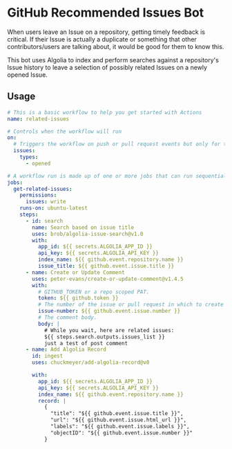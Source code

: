 # GitHub Recommended Issues Bot

When users leave an Issue on a repository, getting timely feedback is critical. If their Issue is actually a duplicate or something that other contributors/users are talking about, it would be good for them to know this.

This bot uses Algolia to index and perform searches against a repository's Issue history to leave a selection of possibly related Issues on a newly opened Issue.

## Usage

```yaml
# This is a basic workflow to help you get started with Actions
name: related-issues

# Controls when the workflow will run
on:
  # Triggers the workflow on push or pull request events but only for the main branch
  issues:
    types: 
      - opened

# A workflow run is made up of one or more jobs that can run sequentially or in parallel
jobs:
  get-related-issues:
    permissions: 
      issues: write
    runs-on: ubuntu-latest
    steps:
      - id: search
        name: Search based on issue title
        uses: brob/algolia-issue-search@v1.0
        with: 
          app_id: ${{ secrets.ALGOLIA_APP_ID }}
          api_key: ${{ secrets.ALGOLIA_API_KEY }}
          index_name: ${{ github.event.repository.name }}
          issue_title: ${{ github.event.issue.title }}
      - name: Create or Update Comment
        uses: peter-evans/create-or-update-comment@v1.4.5
        with:
          # GITHUB_TOKEN or a repo scoped PAT.
          token: ${{ github.token }}
          # The number of the issue or pull request in which to create a comment.
          issue-number: ${{ github.event.issue.number }}
          # The comment body.
          body: |
            # While you wait, here are related issues:
            ${{ steps.search.outputs.issues_list }}
            just a test of post comment
      - name: Add Algolia Record
        id: ingest
        uses: chuckmeyer/add-algolia-record@v0

        with:
          app_id: ${{ secrets.ALGOLIA_APP_ID }}
          api_key: ${{ secrets.ALGOLIA_API_KEY }}
          index_name: ${{ github.event.repository.name }}
          record: |
            {
              "title": "${{ github.event.issue.title }}", 
              "url": "${{ github.event.issue.html_url }}", 
              "labels": "${{ github.event.issue.labels }}",
              "objectID": "${{ github.event.issue.number }}"
            }
```